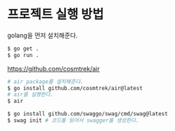 # 프로젝트 실행 방법
golang을 먼저 설치해준다.
```sh
$ go get .
$ go run .
```

https://github.com/cosmtrek/air
```sh
# air package를 설치해준다.
$ go install github.com/cosmtrek/air@latest
# air를 실행한다.
$ air
```

```sh
$ go install github.com/swaggo/swag/cmd/swag@latest
$ swag init # 코드를 읽어서 swagger를 생성한다.
```